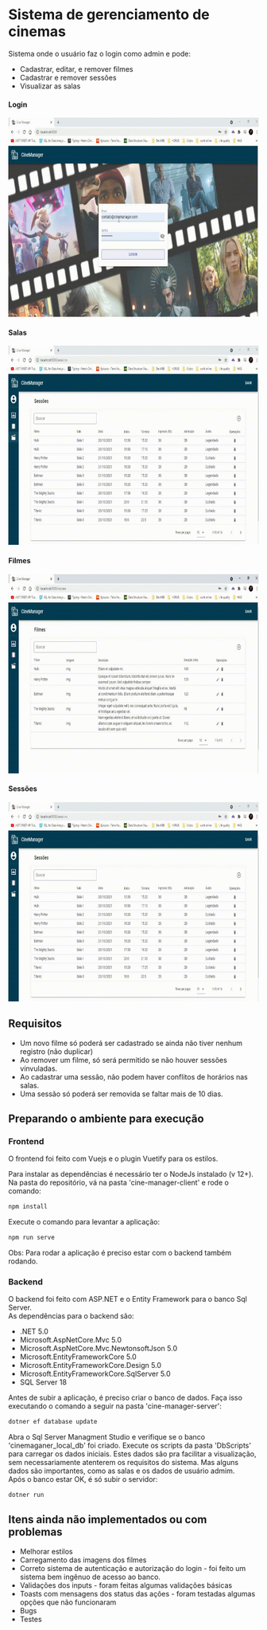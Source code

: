 # Sistema de gerenciamento de cinemas

Sistema onde o usuário faz o login como admin e pode:

- Cadastrar, editar, e remover filmes
- Cadastrar e remover sessões
- Visualizar as salas

#### Login
<img src="https://github.com/diogo0001/CineManager/blob/master/Media/login.gif" width="700" height="400"> 

#### Salas
<img src="https://github.com/diogo0001/CineManager/blob/master/Media/rooms.gif" width="700" height="400"> 

#### Filmes
<img src="https://github.com/diogo0001/CineManager/blob/master/Media/movies.gif" width="700" height="400"> 

#### Sessões
<img src="https://github.com/diogo0001/CineManager/blob/master/Media/sessions.gif" width="700" height="400"> 


## Requisitos

- Um novo filme só poderá ser cadastrado se ainda não tiver nenhum registro (não duplicar)
- Ao remover um filme, só será permitido se não houver sessões vinvuladas.
- Ao cadastrar uma sessão, não podem haver conflitos de horários nas salas.
- Uma sessão só poderá ser removida se faltar mais de 10 dias.

## Preparando o ambiente para execução

### Frontend

O frontend foi feito com Vuejs e o plugin Vuetify para os estilos. <br>

Para instalar as dependências é necessário ter o NodeJs instalado (v 12+). <br>
Na pasta do repositório, vá na pasta 'cine-manager-client' e rode o comando:

```bash
npm install
```

Execute o comando para levantar a aplicação:

```bash
npm run serve
```

Obs: Para rodar a aplicação é preciso estar com o backend também rodando.

### Backend

O backend foi feito com ASP.NET e o Entity Framework para o banco Sql Server.<br>
As dependências para o backend são:

- .NET 5.0
- Microsoft.AspNetCore.Mvc 5.0
- Microsoft.AspNetCore.Mvc.NewtonsoftJson 5.0
- Microsoft.EntityFrameworkCore 5.0 
- Microsoft.EntityFrameworkCore.Design 5.0
- Microsoft.EntityFrameworkCore.SqlServer 5.0
- SQL Server 18

Antes de subir a aplicação, é preciso criar o banco de dados. Faça isso executando o comando a seguir na pasta 'cine-manager-server':

```bash
dotner ef database update
```

Abra o Sql Server Managment Studio e verifique se o banco 'cinemaganer_local_db' foi criado. Execute os scripts da pasta 'DbScripts' para carregar os dados iniciais. Estes dados são pra facilitar a visualização, sem necessariamente atenterem os requisitos do sistema. Mas alguns dados são importantes, como as salas e os dados de usuário admim.<br>
Após o banco estar OK, é só subir o servidor:

```bash
dotner run
```

## Itens ainda não implementados ou com problemas

- Melhorar estilos
- Carregamento das imagens dos filmes
- Correto sistema de autenticação e autorização do login - foi feito um sistema bem ingênuo de acesso ao banco.
- Validações dos inputs - foram feitas algumas validações básicas
- Toasts com mensagens dos status das ações - foram testadas algumas opções que não funcionaram
- Bugs
- Testes
